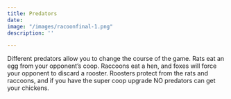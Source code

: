 ```yaml
---
title: Predators
date: 
image: "/images/racoonfinal-1.png"
description: ''

---
```

Different predators allow you to change the course of the game. Rats eat an egg from your opponent’s coop. Raccoons eat a hen, and foxes will force your opponent to discard a rooster. Roosters protect from the rats and raccoons, and if you have the super coop upgrade NO predators can get your chickens.